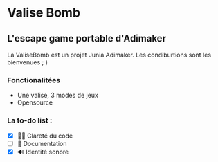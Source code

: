 # Valise Bomb

## L'escape game portable d'Adimaker

La ValiseBomb est un projet Junia Adimaker. Les condiburtions sont les bienvenues ; )

### Fonctionalitées

- Une valise, 3 modes de jeux
- Opensource

### La to-do list :

- [X] 👨‍💻 Clareté du code
- [ ] 📖 Documentation
- [X] 🔊 Identité sonore
